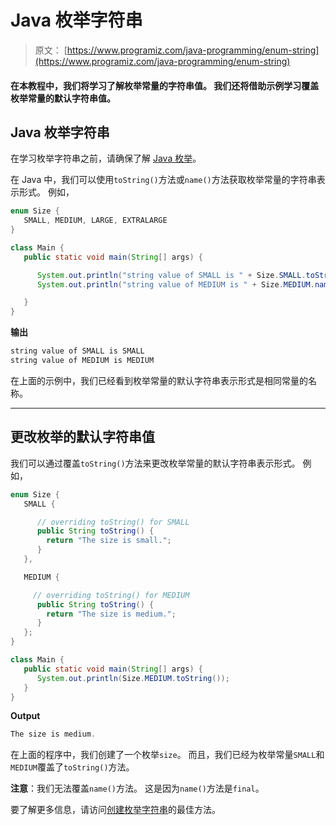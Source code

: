 # Java 枚举字符串

> 原文： [https://www.programiz.com/java-programming/enum-string](https://www.programiz.com/java-programming/enum-string)

#### 在本教程中，我们将学习了解枚举常量的字符串值。 我们还将借助示例学习覆盖枚举常量的默认字符串值。

## Java 枚举字符串

在学习枚举字符串之前，请确保了解 [Java 枚举](https://www.programiz.com/java-programming/enums)。

在 Java 中，我们可以使用`toString()`方法或`name()`方法获取枚举常量的字符串表示形式。 例如，

```java
enum Size {
   SMALL, MEDIUM, LARGE, EXTRALARGE
}

class Main {
   public static void main(String[] args) {

      System.out.println("string value of SMALL is " + Size.SMALL.toString());
      System.out.println("string value of MEDIUM is " + Size.MEDIUM.name());

   }
} 
```

**输出**

```java
string value of SMALL is SMALL
string value of MEDIUM is MEDIUM 
```

在上面的示例中，我们已经看到枚举常量的默认字符串表示形式是相同常量的名称。

* * *

## 更改枚举的默认字符串值

我们可以通过覆盖`toString()`方法来更改枚举常量的默认字符串表示形式。 例如，

```java
enum Size {
   SMALL {

      // overriding toString() for SMALL
      public String toString() {
        return "The size is small.";
      }
   },

   MEDIUM {

     // overriding toString() for MEDIUM
      public String toString() {
        return "The size is medium.";
      }
   };
}

class Main {
   public static void main(String[] args) {
      System.out.println(Size.MEDIUM.toString());
   }
} 
```

**Output**

```java
The size is medium. 
```

在上面的程序中，我们创建了一个枚举`size`。 而且，我们已经为枚举常量`SMALL`和`MEDIUM`覆盖了`toString()`方法。

**注意**：我们无法覆盖`name()`方法。 这是因为`name()`方法是`final`。

要了解更多信息，请访问[创建枚举字符串](https://stackoverflow.com/questions/3978654/best-way-to-create-enum-of-strings)的最佳方法。